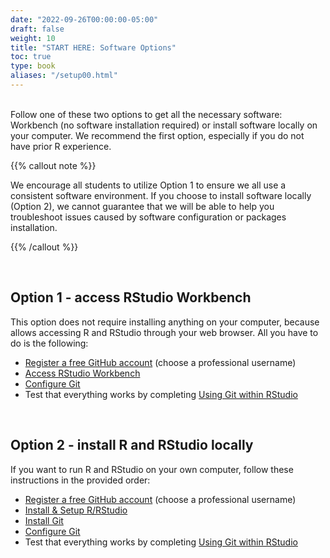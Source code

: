 ```yaml
---
date: "2022-09-26T00:00:00-05:00"
draft: false
weight: 10
title: "START HERE: Software Options"
toc: true
type: book
aliases: "/setup00.html"
---
```


<br>
Follow one of these two options to get all the necessary software: Workbench (no software installation required) or install software locally on your computer. We recommend the first option, especially if you do not have prior R experience.


{{% callout note %}}

We encourage all students to utilize Option 1 to ensure we all use a consistent software environment. If you choose to install software locally (Option 2), we cannot guarantee that we will be able to help you troubleshoot issues caused by software configuration or packages installation.

{{% /callout %}}

<br>

## Option 1 - access RStudio Workbench

This option does not require installing anything on your computer, because allows accessing R and RStudio through your web browser. All you have to do is the following:
* [Register a free GitHub account](https://happygitwithr.com/github-acct) (choose a professional username)
* [Access RStudio Workbench](/setup/r/r-server/)
* [Configure Git](/setup/git/git-configure/)
* Test that everything works by completing [Using Git within RStudio](/setup/git-with-rstudio/)

<br>

## Option 2 - install R and RStudio locally

If you want to run R and RStudio on your own computer, follow these instructions in the provided order:
* [Register a free GitHub account](https://happygitwithr.com/github-acct) (choose a professional username)
* [Install & Setup R/RStudio](/setup/r/r/)
* [Install Git](/setup/git/git/)
* [Configure Git](/setup/git/git-configure/)
* Test that everything works by completing [Using Git within RStudio](/setup/git-with-rstudio/)

<!--
[Why R?](/setup/what-is-r/)
[What is Git?](/setup/what-is-git/)
-->  
